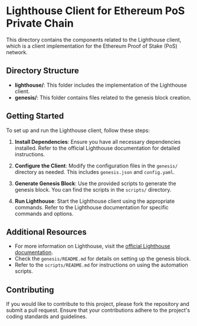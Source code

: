 # Lighthouse Client for Ethereum PoS Private Chain

This directory contains the components related to the Lighthouse client, which is a client implementation for the Ethereum Proof of Stake (PoS) network.

## Directory Structure

- **lighthouse/**: This folder includes the implementation of the Lighthouse client.
- **genesis/**: This folder contains files related to the genesis block creation.

## Getting Started

To set up and run the Lighthouse client, follow these steps:

1. **Install Dependencies**: Ensure you have all necessary dependencies installed. Refer to the official Lighthouse documentation for detailed instructions.

2. **Configure the Client**: Modify the configuration files in the `genesis/` directory as needed. This includes `genesis.json` and `config.yaml`.

3. **Generate Genesis Block**: Use the provided scripts to generate the genesis block. You can find the scripts in the `scripts/` directory.

4. **Run Lighthouse**: Start the Lighthouse client using the appropriate commands. Refer to the Lighthouse documentation for specific commands and options.

## Additional Resources

- For more information on Lighthouse, visit the [official Lighthouse documentation](https://lighthouse-book.sigmaprime.io/).
- Check the `genesis/README.md` for details on setting up the genesis block.
- Refer to the `scripts/README.md` for instructions on using the automation scripts.

## Contributing

If you would like to contribute to this project, please fork the repository and submit a pull request. Ensure that your contributions adhere to the project's coding standards and guidelines.